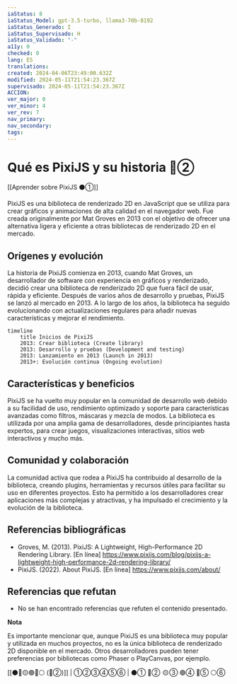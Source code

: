 ```yaml
---
iaStatus: 8
iaStatus_Model: gpt-3.5-turbo, llama3-70b-8192
iaStatus_Generado: I
iaStatus_Supervisado: H
iaStatus_Validado: "-"
a11y: 0
checked: 0
lang: ES
translations: 
created: 2024-04-06T23:49:00.632Z
modified: 2024-05-11T21:54:23.367Z
supervisado: 2024-05-11T21:54:23.367Z
ACCION: 
ver_major: 0
ver_minor: 4
ver_rev: 7
nav_primary: 
nav_secondary: 
tags:
---
```

# Qué es PixiJS y su historia 🔴②

[[Aprender sobre PixiJS ⚫①]]

PixiJS es una biblioteca de renderizado 2D en JavaScript que se utiliza para crear gráficos y animaciones de alta calidad en el navegador web. Fue creada originalmente por Mat Groves en 2013 con el objetivo de ofrecer una alternativa ligera y eficiente a otras bibliotecas de renderizado 2D en el mercado.

## Orígenes y evolución

La historia de PixiJS comienza en 2013, cuando Mat Groves, un desarrollador de software con experiencia en gráficos y renderizado, decidió crear una biblioteca de renderizado 2D que fuera fácil de usar, rápida y eficiente. Después de varios años de desarrollo y pruebas, PixiJS se lanzó al mercado en 2013. A lo largo de los años, la biblioteca ha seguido evolucionando con actualizaciones regulares para añadir nuevas características y mejorar el rendimiento.


```mermaid
timeline
	title Inicios de PixiJS
	2013: Crear biblioteca (Create library)
	2013: Desarrollo y pruebas (Development and testing)
	2013: Lanzamiento en 2013 (Launch in 2013)
	2013+: Evolución continua (Ongoing evolution)
```


## Características y beneficios

PixiJS se ha vuelto muy popular en la comunidad de desarrollo web debido a su facilidad de uso, rendimiento optimizado y soporte para características avanzadas como filtros, máscaras y mezcla de modos. La biblioteca es utilizada por una amplia gama de desarrolladores, desde principiantes hasta expertos, para crear juegos, visualizaciones interactivas, sitios web interactivos y mucho más.

## Comunidad y colaboración

La comunidad activa que rodea a PixiJS ha contribuido al desarrollo de la biblioteca, creando plugins, herramientas y recursos útiles para facilitar su uso en diferentes proyectos. Esto ha permitido a los desarrolladores crear aplicaciones más complejas y atractivas, y ha impulsado el crecimiento y la evolución de la biblioteca.

## Referencias bibliográficas

- Groves, M. (2013). PixiJS: A Lightweight, High-Performance 2D Rendering Library. [En línea] <https://www.pixijs.com/blog/pixijs-a-lightweight-high-performance-2d-rendering-library/>
- PixiJS. (2022). About PixiJS. [En línea] <https://www.pixijs.com/about/>

## Referencias que refutan

- No se han encontrado referencias que refuten el contenido presentado.

**Nota**

Es importante mencionar que, aunque PixiJS es una biblioteca muy popular y utilizada en muchos proyectos, no es la única biblioteca de renderizado 2D disponible en el mercado. Otros desarrolladores pueden tener preferencias por bibliotecas como Phaser o PlayCanvas, por ejemplo.

[[⚫🔴🟡🟢🔵⚪ (🔴②)]] | ①②③④⑤⑥ | ⚫① 🔴②  🟡 ③ 🟢④ 🔵⑤ ⚪⑥ 